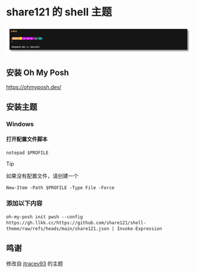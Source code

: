 # share121 的 shell 主题

![](./share121.png)

## 安装 Oh My Posh

https://ohmyposh.dev/

## 安装主题

### Windows

#### 打开配置文件脚本

```shell
notepad $PROFILE
```

> [!TIP]
> 如果没有配置文件，请创建一个
>
> ```shell
> New-Item -Path $PROFILE -Type File -Force
> ```

### 添加以下内容

```shell
oh-my-posh init pwsh --config https://gh.llkk.cc/https://github.com/share121/shell-theme/raw/refs/heads/main/share121.json | Invoke-Expression
```

## 鸣谢

修改自
[jtracey93](https://github.com/JanDeDobbeleer/oh-my-posh/blob/main/themes/jtracey93.omp.json)
的主题
